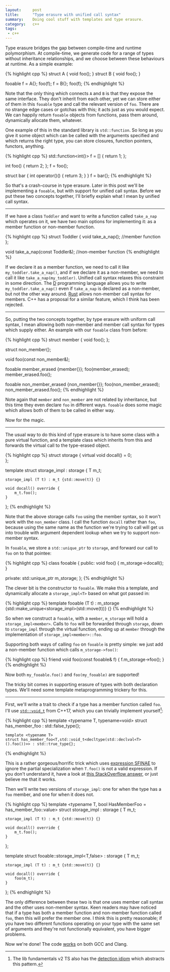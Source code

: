 ```yaml
---
layout:     post
title:      "Type erasure with unified call syntax"
summary:    Doing cool stuff with templates and type erasure.
category:   c++
tags:
 - c++ 
---
```



Type erasure bridges the gap between compile-time and runtime polymorphism. At compile-time, we generate code for a range of types without inheritance relationships, and we choose between these behaviours at runtime. As a simple example:

{% highlight cpp %}
struct A { void foo(); }
struct B { void foo(); }

fooable f = A{};
foo(f);
f = B{};
foo(f);
{% endhighlight %}

Note that the only thing which connects `A` and `B` is that they expose the same interface. They don't inherit from each other, yet we can store either of them in this `fooable` type and call the relevant version of `foo`. There are no strange edge cases or gotchas with this; it acts just as you would expect. We can happily return `fooable` objects from functions, pass them around, dynamically allocate them, whatever.

One example of this in the standard library is `std::function`. So long as you give it some object which can be called with the arguments specified and which returns the right type, you can store closures, function pointers, functors, anything.

{% highlight cpp %}
std::function<int()> f = [] { return 1; };

int foo() { return 2; };
f = foo();

struct bar { int operator()() { return 3; } }
f = bar{};
{% endhighlight %}

So that's a crash-course in type erasure. Later in this post we'll be implementing a `fooable`, but with support for unified call syntax. Before we put these two concepts together, I'll briefly explain what I mean by unified call syntax.

-------------------------------------

If we have a class `Toddler` and want to write a function called `take_a_nap` which operates on it, we have two main options for implementing it: as a member function or non-member function.

{% highlight cpp %}
struct Toddler {
    void take_a_nap(); //member function
};

void take_a_nap(const Toddler&); //non-member function
{% endhighlight %}

If we declare it as a member function, we need to call it like `my_toddler.take_a_nap()`, and if we declare it as a non-member, we need to call it like `take_a_nap(my_toddler)`. Unified call syntax relaxes this constraint in some direction. The [D](https://dlang.org/spec/function.html#pseudo-member) programming language allows you to write `my_toddler.take_a_nap()` even if `take_a_nap` is declared as a non-member, but not the other way around. [Rust](https://doc.rust-lang.org/beta/book/ufcs.html) allows non-member call syntax for members. C++ has a proposal for a similar feature, which I think has been rejected.

---------------------------------

So, putting the two concepts together, by type erasure with uniform call syntax, I mean allowing both non-member and member call syntax for types which supply either. An example with our `fooable` class from before:

{% highlight cpp %}
struct member {
    void foo();
};

struct non_member{};

void foo(const non_member&);

fooable member_erased {member{}};
foo(member_erased);
member_erased.foo();

fooable non_member_erased {non_member{}};
foo(non_member_erased);
non_member_erased.foo();
{% endhighlight %}

Note again that `member` and `non_member` are not related by inheritance, but this time they even declare `foo` in different ways. `fooable` does some magic which allows both of them to be called in either way.

Now for the magic.

-------------------------------

The usual way to do this kind of type erasure is to have some class with a pure virtual function, and a template class which inherits from this and forwards the virtual call to the type-erased object.

{% highlight cpp %}
struct storage {
    virtual void docall() = 0;  
};

template <typename T>
struct storage_impl : storage {
    T m_t;
    
    storage_impl (T t) : m_t {std::move(t)} {}
    
    void docall() override {
        m_t.foo();
    }
};
{% endhighlight %}

Note that the above storage calls `foo` using the member syntax, so it won't work with the `non_member` class. I call the function `docall` rather than `foo`, because using the same name as the function we're trying to call will get us into trouble with argument dependent lookup when we try to support non-member syntax.

In `fooable`, we store a `std::unique_ptr` to `storage`, and forward our call to `foo` on to that pointee:

{% highlight cpp %}
class fooable {
public:
    void foo() { m_storage->docall(); }

private:
    std::unique_ptr<storage> m_storage;
};
{% endhighlight %}

The clever bit is the constructor to `fooable`. We make this a template, and dynamically allocate a `storage_impl<T>` based on what got passed in:

{% highlight cpp %}
    template <typename T>
    fooable (T t) 
        : m_storage {std::make_unique<storage_impl<T>>(std::move(t))}
    {}
{% endhighlight %}

So when we construct a `fooable`, with a `member`, `m_storage` will hold a `storage_impl<member>`. Calls to `foo` will be forwarded through `storage`, down to `storage_impl` through the virtual function, ending up at `member` through the implementation of `storage_impl<member>::foo`.

Supporting both ways of calling `foo` on `fooable` is pretty simple: we just add a non-member function which calls `m_storage->foo()`:

{% highlight cpp %}
    friend void foo(const fooable& f) { f.m_storage->foo(); }
{% endhighlight %}

Now both `my_fooable.foo()` and `foo(my_fooable)` are supported!

The tricky bit comes in supporting erasure of types with both declaration types. We'll need some template metaprogramming trickery for this.

-------------------------

First, we'll write a trait to check if a type has a member function called `foo`. I'll use [`std::void_t`](http://en.cppreference.com/w/cpp/types/void_t) from C++17, which you can trivially implement yourself[^1]:

{% highlight cpp %}
    template <typename T, typename=void>
    struct has_member_foo : std::false_type{};
    
    template <typename T>
    struct has_member_foo<T,std::void_t<decltype(std::declval<T>().foo())>> : std::true_type{};
{% endhighlight %}

This is a rather gorgeous/horrific trick which uses [expression SFINAE](http://stackoverflow.com/questions/12654067/what-is-expression-sfinae#12654277) to ignore the partial specialization when `T.foo()` is not a valid expression. If you don't understand it, have a look at [this StackOverflow answer](http://stackoverflow.com/questions/27687389/how-does-void-t-work#27688405), or just believe me that it works.

[^1]: The lib fundamentals v2 TS also has the [detection idiom](http://en.cppreference.com/w/cpp/experimental/is_detected) which abstracts this pattern.

Then we'll write two versions of `storage_impl`: one for when the type has a `foo` member, and one for when it does not.

{% highlight cpp %}
template <typename T, bool HasMemberFoo = has_member_foo<T>::value>
struct storage_impl : storage {
   T m_t;
    
    storage_impl (T t) : m_t {std::move(t)} {}
    
    void docall() override {
        m_t.foo();
    }
};

template <typename T>
struct fooable::storage_impl<T,false> : storage {
    T m_t;
        
    storage_impl (T t) : m_t {std::move(t)} {}
    
    void docall() override {
        foo(m_t);
    }
};
{% endhighlight %}

The only difference between these two is that one uses member call syntax and the other uses non-member syntax. Keen readers may have noticed that if a type has both a member function and non-member function called `foo`, then this will prefer the member one. I think this is pretty reasonable; if you have two different functions operating on your type with the same set of arguments and they're not functionally equivalent, you have bigger problems.

Now we're done! The code [works](http://coliru.stacked-crooked.com/a/943c66d4f278b1bd) on both GCC and Clang.
